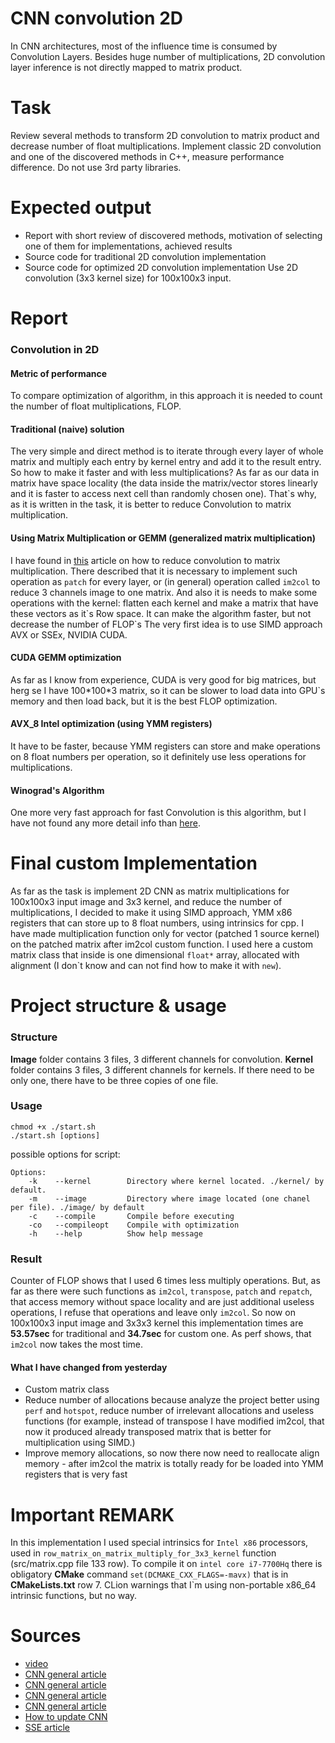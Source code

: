 # CNN convolution 2D
In CNN architectures, most of the influence time is consumed by Convolution Layers. Besides huge number of multiplications, 2D convolution layer inference is not directly mapped to matrix product.
# Task
Review several methods to transform 2D convolution to matrix product and decrease number of float
multiplications. Implement classic 2D convolution and one of the discovered methods in C++, measure
performance difference. Do not use 3rd party libraries.
# Expected output
- Report with short review of discovered methods, motivation of selecting one of them for
implementations, achieved results
- Source code for traditional 2D convolution implementation
- Source code for optimized 2D convolution implementation
Use 2D convolution (3x3 kernel size) for 100x100x3 input.

# Report
### Convolution in 2D
#### Metric of performance
To compare optimization of algorithm, in this approach it is needed to count the number of float multiplications, FLOP.
#### Traditional (naive) solution
The very simple and direct method is to iterate through every layer of whole matrix and multiply each entry by kernel entry and add it to the result entry. So how to make it faster and with less multiplications? As far as our data in matrix have space locality (the data inside the matrix/vector stores linearly and it is faster to access next cell than randomly chosen one). That\`s why, as it is written in the task, it is better to reduce Convolution to matrix multiplication. 
#### Using Matrix Multiplication or GEMM (generalized matrix multiplication)
I have found in [this](https://cs231n.github.io/convolutional-networks/#conv) article on how to reduce convolution to matrix multiplication. There described that it is necessary to implement such operation as `patch` for every layer, or (in general) operation called `im2col` to reduce 3 channels image to one matrix. And also it is needs to make some operations with the kernel: flatten each kernel and make a matrix that have these vectors as it\`s Row space. It can make the algorithm faster, but not decrease the number of FLOP\`s
The very first idea is to use SIMD approach AVX or SSEx, NVIDIA CUDA.
#### CUDA GEMM optimization
As far as I know from experience, CUDA is very good for big matrices, but herg se I have 100\*100\*3 matrix, so it can be slower to load data into GPU\`s memory and then load back, but it is the best FLOP optimization. 
#### AVX_8 Intel optimization (using YMM registers)
It have to be faster, because YMM registers can store and make operations on 8 float numbers per operation, so it definitely use less operations for multiplications.
#### Winograd's Algorithm
One more very fast approach for fast Convolution is this algorithm, but I have not found any more detail info than [here](https://blog.usejournal.com/understanding-winograd-fast-convolution-a75458744ff). 
# Final custom Implementation
As far as the task is implement 2D CNN as matrix multiplications for 100x100x3 input image and 3x3 kernel, and reduce the number of multiplications, I decided to make it using SIMD approach, YMM x86 registers that can store up to 8 float numbers, using intrinsics for cpp. 
I have made multiplication function only for vector (patched 1 source kernel) on the patched matrix after im2col custom function. I used here a custom matrix class that inside is one dimensional `float*` array, allocated with alignment (I don\`t know and can not find how to make it with `new`).  
# Project structure & usage
### Structure
<b>Image</b> folder contains 3 files, 3 different channels for convolution. <b>Kernel</b> folder contains 3 files, 3 different channels for kernels. If there need to be only one, there have to be three copies of one file.</br>
### Usage
```shell script
chmod +x ./start.sh
./start.sh [options]
``` 
possible options for script:
```shell script
Options:
    -k    --kernel        Directory where kernel located. ./kernel/ by default.
    -m    --image         Directory where image located (one chanel per file). ./image/ by default
    -c    --compile       Compile before executing
    -co   --compileopt    Compile with optimization
    -h    --help          Show help message
```
### Result
Counter of FLOP shows that I used 6 times less multiply operations. 
But, as far as there were such functions as `im2col`, `transpose`, `patch` and `repatch`, that access memory without space locality and are just additional useless operations, I refuse that operations and leave only `im2col`.
So now on 100x100x3 input image and 3x3x3 kernel this implementation times are **53.57sec** for traditional and **34.7sec** for custom one. As perf shows, that `im2col` now takes the most time.
#### What I have changed from yesterday
- Custom matrix class
- Reduce number of allocations because analyze the project better using `perf` and `hotspot`, reduce number of irrelevant allocations and useless functions (for example, instead of transpose I have modified im2col, that now it produced already transposed matrix that is better for multiplication using SIMD.)
- Improve memory allocations, so now there now need to reallocate align memory - after im2col the matrix is totally ready for be loaded into YMM registers that is very fast
# Important REMARK
In this implementation I used special intrinsics for `Intel x86` processors, used in `row_matrix_on_matrix_multiply_for_3x3_kernel` function (src/matrix.cpp file 133 row). 
To compile it on `intel core i7-7700Hq` there is obligatory __CMake__ command `set(DCMAKE_CXX_FLAGS=-mavx)` that is in __CMakeLists.txt__ row 7. 
CLion warnings that I\`m using non-portable x86_64 intrinsic functions, but no way. 
# Sources
- [video](https://www.youtube.com/watch?v=_iZ3Q7VXiGI)
- [CNN general article](https://cs231n.github.io/convolutional-networks/#conv)
- [CNN general article](http://www.songho.ca/dsp/convolution/convolution.html#convolution_2d)
- [CNN general article](https://medium.com/@_init_/an-illustrated-explanation-of-performing-2d-convolutions-using-matrix-multiplications-1e8de8cd2544)
- [CNN general article](https://www.analyticsvidhya.com/blog/2018/12/guide-convolutional-neural-network-cnn/)
- [How to update CNN](https://sahnimanas.github.io/post/anatomy-of-a-high-performance-convolution/)
- [SSE article](https://www.codeproject.com/Articles/874396/Crunching-Numbers-with-AVX-and-AVX)
